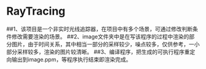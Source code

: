 # RayTracing
##1、该项目是一个非实时光线追踪器，在项目中有多个场景，可通过修改判断条件修改需要渲染的场景。
##2、image文件夹中是在写该程序的过程中渲染的部分图片，由于时间关系，其中相当一部分的采样较少，噪点较多，仅供参考，一小部分采样较多，渲染的图片较清晰。
##3、编译程序，把生成的可执行程序重定向输出到image.ppm，等程序执行结束即渲染完成。
